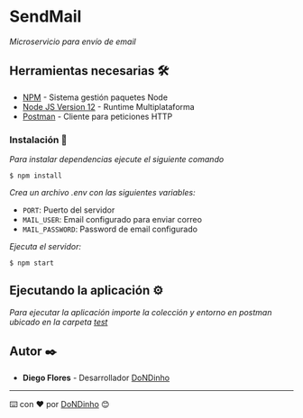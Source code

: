 # SendMail

_Microservicio para envío de email_

## Herramientas necesarias 🛠️

-   [NPM](https://www.npmjs.com/) - Sistema gestión paquetes Node
-   [Node JS Version 12](https://nodejs.org/en/blog/release/v12.13.0/) - Runtime Multiplataforma
-   [Postman](https://www.postman.com/) - Cliente para peticiones HTTP

### Instalación 🔧

_Para instalar dependencias ejecute el siguiente comando_

```
$ npm install
```

_Crea un archivo .env con las siguientes variables:_

-   `PORT`: Puerto del servidor
-   `MAIL_USER`: Email configurado para enviar correo
-   `MAIL_PASSWORD`: Password de email configurado

_Ejecuta el servidor:_

```
$ npm start
```

## Ejecutando la aplicación ⚙️

_Para ejecutar la aplicación importe la colección y entorno en postman ubicado en la carpeta [test](https://github.com/DoNDinho/ms-SendMail/tree/main/test)_

## Autor ✒️

-   **Diego Flores** - Desarrollador [DoNDinho](https://github.com/DoNDinho)

---

⌨️ con ❤️ por [DoNDinho](https://github.com/DoNDinho) 😊

